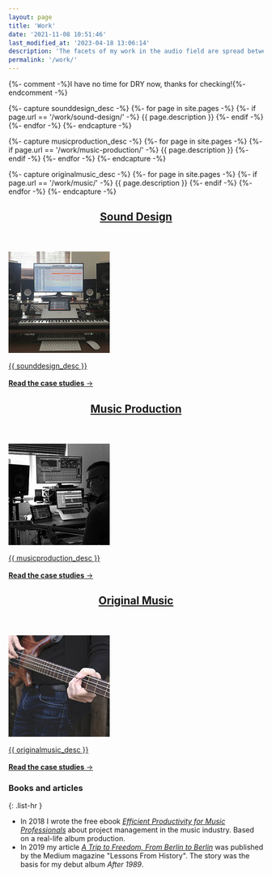 ```yaml
---
layout: page
title: 'Work'
date: '2021-11-08 10:51:46'
last_modified_at: '2023-04-18 13:06:14'
description: 'The facets of my work in the audio field are spread between sound design and game audio, bass tracks, music production and original compositions.'
permalink: '/work/'
---
```

{%- comment -%}I have no time for DRY now, thanks for checking!{%- endcomment -%}

{%- capture sounddesign_desc -%}
{%- for page in site.pages -%}
  {%- if page.url == '/work/sound-design/' -%}
    {{ page.description }}
  {%- endif -%}
{%- endfor -%}
{%- endcapture -%}

{%- capture musicproduction_desc -%}
{%- for page in site.pages -%}
  {%- if page.url == '/work/music-production/' -%}
    {{ page.description }}
  {%- endif -%}
{%- endfor -%}
{%- endcapture -%}

{%- capture originalmusic_desc -%}
{%- for page in site.pages -%}
  {%- if page.url == '/work/music/' -%}
    {{ page.description }}
  {%- endif -%}
{%- endfor -%}
{%- endcapture -%}

<article class="notice">
  <a class="card-project_link" href="/work/sound-design/" title="Read the case studies about sound design">
    <header>
      <h2>Sound Design</h2>
    </header>
    <div class="card-project">
      <picture class="card-project_picture">
        <source srcset="/assets/images/minutes-to-midnight-studio.webp" type="image/webp">
        <source srcset="/assets/images/minutes-to-midnight-studio.jpg" type="image/jpeg">
        <img src="/assets/images/minutes-to-midnight-studio.jpg" alt="Picture of Minutes to Midnight studio" width="200" height="200">
      </picture>
      <p class="p-summary card-project_description">{{ sounddesign_desc }}<br><br><strong>Read the case studies</strong>&nbsp;→</p>
    </div>
  </a>
</article>

<article class="notice">
  <a class="card-project_link" href="/work/music-production/" title="Read the case studies about music production">
    <header>
      <h2>Music Production</h2>
    </header>
    <div class="card-project">
      <picture class="card-project_picture">
        <source srcset="/assets/images/minutes-to-midnight-in-studio-producing.webp" type="image/webp">
        <source srcset="/assets/images/minutes-to-midnight-in-studio-producing.jpg" type="image/jpeg">
        <img src="/assets/images/minutes-to-midnight-in-studio-producing.jpg" alt="Minutes to Midnight's studio" width="200" height="200">
      </picture>
      <p class="p-summary card-project_description">{{ musicproduction_desc }}<br><br><strong>Read the case studies</strong>&nbsp;→</p>
    </div>
  </a>
</article>

<article class="notice">
  <a class="card-project_link" href="/work/music/" title="Read the case studies about original music">
    <header>
      <h2>Original Music</h2>
    </header>
    <div class="card-project">
      <picture class="card-project_picture">
        <source srcset="/assets/images/minutes-to-midnight-playing-bass.webp" type="image/webp">
        <source srcset="/assets/images/minutes-to-midnight-playing-bass.jpg" type="image/jpeg">
        <img src="/assets/images/minutes-to-midnight-playing-bass.jpg" alt="Minutes to Midnight playing bass in the studio" width="200" height="200">
      </picture>
      <p class="p-summary card-project_description">{{ originalmusic_desc }}<br><br><strong>Read the case studies</strong>&nbsp;→</p>
    </div>
  </a>
</article>

### Books and articles

{: .list-hr }
- In 2018 I wrote the free ebook [_Efficient Productivity for Music Professionals_](/work/project-management/) about project management in the music industry. Based on a real-life album production.
- In 2019 my article [_A Trip to Freedom, From Berlin to Berlin_](/blog/after-1989-full-story/) was published by the Medium magazine "Lessons From History". The story was the basis for my debut album _After 1989_.